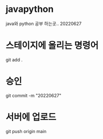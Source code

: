 # javapython

java와 python 공부 하는곳..
20220627

# 스테이지에 올리는 명령어
git add .

# 승인
git commit -m "20220627"

# 서버에 업로드
git push origin main